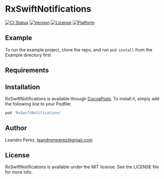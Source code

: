 # RxSwiftNotifications

[![CI Status](https://img.shields.io/travis/leandromperez@gmail.com/RxSwiftNotifications.svg?style=flat)](https://travis-ci.org/leandromperez@gmail.com/RxSwiftNotifications)
[![Version](https://img.shields.io/cocoapods/v/RxSwiftNotifications.svg?style=flat)](https://cocoapods.org/pods/RxSwiftNotifications)
[![License](https://img.shields.io/cocoapods/l/RxSwiftNotifications.svg?style=flat)](https://cocoapods.org/pods/RxSwiftNotifications)
[![Platform](https://img.shields.io/cocoapods/p/RxSwiftNotifications.svg?style=flat)](https://cocoapods.org/pods/RxSwiftNotifications)

## Example

To run the example project, clone the repo, and run `pod install` from the Example directory first.

## Requirements

## Installation

RxSwiftNotifications is available through [CocoaPods](https://cocoapods.org). To install
it, simply add the following line to your Podfile:

```ruby
pod 'RxSwiftNotifications'
```

## Author

Leandro Perez, leandromperez@gmail.com

## License

RxSwiftNotifications is available under the MIT license. See the LICENSE file for more info.
